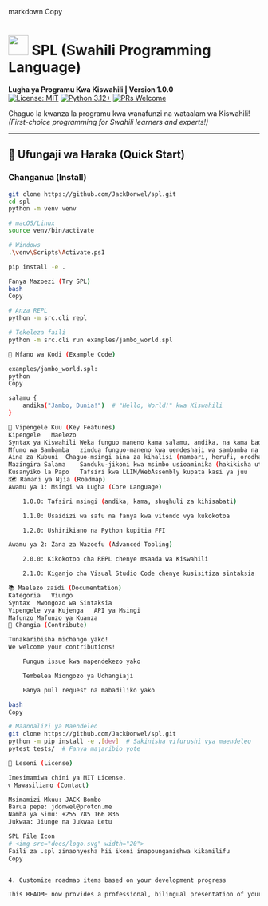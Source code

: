 markdown
Copy

# <img src="docs/logo.svg" width="40"> SPL (Swahili Programming Language)

**Lugha ya Programu Kwa Kiswahili | Version 1.0.0**  
[![License: MIT](https://img.shields.io/badge/License-MIT-yellow.svg)](LICENSE)
[![Python 3.12+](https://img.shields.io/badge/Python-3.12%2B-blue.svg)](https://www.python.org)
[![PRs Welcome](https://img.shields.io/badge/PRs-welcome-brightgreen.svg)](CONTRIBUTING.md)

Chaguo la kwanza la programu kwa wanafunzi na wataalam wa Kiswahili!  
*(First-choice programming for Swahili learners and experts!)*

---

## 🚀 Ufungaji wa Haraka (Quick Start)

### **Changanua (Install)**
```bash
git clone https://github.com/JackDonwel/spl.git
cd spl
python -m venv venv

# macOS/Linux
source venv/bin/activate

# Windows
.\venv\Scripts\Activate.ps1

pip install -e .

Fanya Mazoezi (Try SPL)
bash
Copy

# Anza REPL
python -m src.cli repl

# Tekeleza faili
python -m src.cli run examples/jambo_world.spl

🌟 Mfano wa Kodi (Example Code)

examples/jambo_world.spl:
python
Copy

salamu {
    andika("Jambo, Dunia!")  # "Hello, World!" kwa Kiswahili
}

🔑 Vipengele Kuu (Key Features)
Kipengele	Maelezo
Syntax ya Kiswahili	Weka funguo maneno kama salamu, andika, na kama badala ya Kiingereza
Mfumo wa Sambamba	zindua funguo-maneno kwa uendeshaji wa sambamba na udhibiti wa mizigo
Aina za Kubuni	Chaguo-msingi aina za kihalisi (nambari, herufi, orodha)
Mazingira Salama	Sanduku-jikoni kwa msimbo usioaminika (hakikisha utekelezaji salama)
Kusanyiko la Papo	Tafsiri kwa LLIM/WebAssembly kupata kasi ya juu
🗺️ Ramani ya Njia (Roadmap)
Awamu ya 1: Msingi wa Lugha (Core Language)

    1.0.0: Tafsiri msingi (andika, kama, shughuli za kihisabati)

    1.1.0: Usaidizi wa safu na fanya kwa vitendo vya kukokotoa

    1.2.0: Ushirikiano na Python kupitia FFI

Awamu ya 2: Zana za Wazoefu (Advanced Tooling)

    2.0.0: Kikokotoo cha REPL chenye msaada wa Kiswahili

    2.1.0: Kiganjo cha Visual Studio Code chenye kusisitiza sintaksia

📚 Maelezo zaidi (Documentation)
Kategoria	Viungo
Syntax	Mwongozo wa Sintaksia
Vipengele vya Kujenga	API ya Msingi
Mafunzo	Mafunzo ya Kuanza
👐 Changia (Contribute)

Tunakaribisha michango yako!
We welcome your contributions!

    Fungua issue kwa mapendekezo yako

    Tembelea Miongozo ya Uchangiaji

    Fanya pull request na mabadiliko yako

bash
Copy

# Maandalizi ya Maendeleo
git clone https://github.com/JackDonwel/spl.git
python -m pip install -e .[dev]  # Sakinisha vifurushi vya maendeleo
pytest tests/  # Fanya majaribio yote

📝 Leseni (License)

Imesimamiwa chini ya MIT License.
📞 Mawasiliano (Contact)

Msimamizi Mkuu: JACK Bombo
Barua pepe: jdonwel@proton.me
Namba ya Simu: +255 785 166 836
Jukwaa: Jiunge na Jukwaa Letu

SPL File Icon
# <img src="docs/logo.svg" width="20">
Faili za .spl zinaonyesha hii ikoni inapounganishwa kikamilifu
Copy


4. Customize roadmap items based on your development progress

This README now provides a professional, bilingual presentation of your project while maintaining technical accuracy and community-friendly structure.
